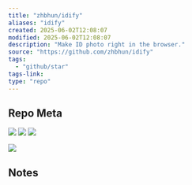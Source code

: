 ```yaml
---
title: "zhbhun/idify"
aliases: "idify"
created: 2025-06-02T12:08:07
modified: 2025-06-02T12:08:07
description: "Make ID photo right in the browser."
source: "https://github.com/zhbhun/idify"
tags:
  - "github/star"
tags-link:
type: "repo"
---
```

## Repo Meta

![](https://img.shields.io/github/stars/zhbhun/idify?style=for-the-badge&label=stars) ![](https://img.shields.io/github/repo-size/zhbhun/idify?style=for-the-badge&label=size) ![](https://img.shields.io/github/created-at/zhbhun/idify?style=for-the-badge&label=since)

[![](https://github-readme-stats.vercel.app/api/pin/?username=zhbhun&repo=idify&bg_color=00000000)](https://github.com/zhbhun/idify)

## Notes

